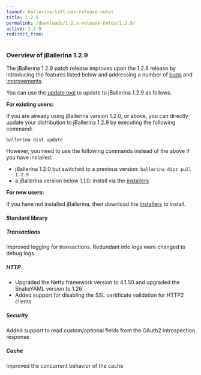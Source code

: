 ```yaml
---
layout: ballerina-left-nav-release-notes
title: 1.2.9 
permalink: /downloads/1.2.x-release-notes/1.2.9/
active: 1.2.9
redirect_from: 
---
```


### Overview of jBallerina 1.2.9

The jBallerina 1.2.9 patch release improves upon the 1.2.8 release by introducing the features listed below and addressing a number of [bugs](https://github.com/ballerina-platform/ballerina-lang/issues?q=is%3Aissue+milestone%3A%22Ballerina+1.2.9%22+label%3AType%2FBug+is%3Aclosed) and [improvements](https://github.com/ballerina-platform/ballerina-lang/issues?q=is%3Aissue+milestone%3A%22Ballerina+1.2.9%22+is%3Aclosed+label%3AType%2FImprovement).

You can use the [update tool](/learn/cli-documentation/update-tool/) to update to jBallerina 1.2.9 as follows.

**For existing users:**

If you are already using jBallerina version 1.2.0, or above, you can directly update your distribution to jBallerina 1.2.9 by executing the following command:

```
ballerina dist update
```

However, you need to use the following commands instead of the above if you have installed:

- jBallerina 1.2.0 but switched to a previous version: `ballerina dist pull 1.2.9`
- a jBallerina version below 1.1.0: install via the [installers](/downloads/)

**For new users:**

If you have not installed jBallerina, then download the [installers](/downloads/) to install.

#### Standard library

##### Transactions

Improved logging for transactions. Redundant info logs were changed to debug logs.

##### HTTP

- Upgraded the Netty framework version to 4.1.50 and upgraded the SnakeYAML version to 1.26
- Added support for disabling the SSL certificate validation for HTTP2 clients

##### Security

Added support to read custom/optional fields from the OAuth2 introspection response

##### Cache

Improved the concurrent behavior of the cache
